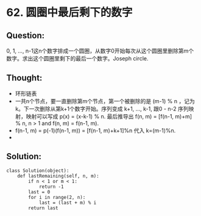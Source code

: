 # 62. 圆圈中最后剩下的数字

## Question:

0, 1, …, n-1这n个数字排成一个圆圈，从数字0开始每次从这个圆圈里删除第m个数字。求出这个圆圈里剩下的最后一个数字。Joseph circle. 

## Thought:

*  环形链表
* 一共n个节点，要一直删除第m个节点，第一个被删除的是 \(m-1\) % n ，记为k。下一次删除从第k+1个数字开始。序列变成 k+1, ..., k-1, 跟0 - n-2 序列映射，映射可以写成 p\(x\) = \(x-k-1\) % n. 最后推导出 f\(n, m\) = \[f\(n-1, m\)+m\] % n, n &gt; 1 and f\(n, m\) = f\(n-1, m\). 
* f\(n-1, m\) = p\(-1\)\(f\(n-1, m\)\) = \[f\(n-1, m\)+k+1\]%n 代入 k=\(m-1\)%n.
* 
## Solution:

```text
class Solution(object):
    def lastRemaining(self, n, m):
        if n < 1 or m < 1:
            return -1
        last = 0
        for i in range(2, n):
            last = (last + m) % i
        return last  
```


